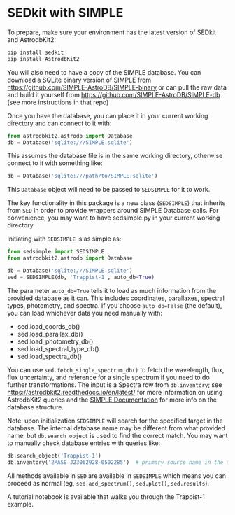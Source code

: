 # SEDkit with SIMPLE

To prepare, make sure your environment has the latest version of SEDkit and AstrodbKit2:

```bash
pip install sedkit
pip install AstrodbKit2
```

You will also need to have a copy of the SIMPLE database. 
You can download a SQLite binary version of SIMPLE from https://github.com/SIMPLE-AstroDB/SIMPLE-binary 
or can pull the raw data and build it yourself from https://github.com/SIMPLE-AstroDB/SIMPLE-db (see more instructions in that repo)

Once you have the database, you can place it in your current working directory and can connect to it with:

```python
from astrodbkit2.astrodb import Database
db = Database('sqlite:///SIMPLE.sqlite')
```

This assumes the database file is in the same working directory, otherwise connect to it with something like:
```python
db = Database('sqlite:///path/to/SIMPLE.sqlite')
```

This `Database` object will need to be passed to `SEDSIMPLE` for it to work.

The key functionality in this package is a new class (`SEDSIMPLE`) that inherits from `SED` in order 
to provide wrappers around SIMPLE Database calls. 
For convenience, you may want to have sedsimple.py in your current working directory. 

Initiating with `SEDSIMPLE` is as simple as:

```python
from sedsimple import SEDSIMPLE
from astrodbkit2.astrodb import Database

db = Database('sqlite:///SIMPLE.sqlite')
sed = SEDSIMPLE(db, 'Trappist-1', auto_db=True)
```

The parameter `auto_db=True` tells it to load as much information from the provided database as it can. 
This includes coordinates, parallaxes, spectral types, photometry, and spectra. 
If you choose `auto_db=False` (the default), you can load whichever data you need manually with:
 - sed.load_coords_db()
 - sed.load_parallax_db()
 - sed.load_photometry_db()
 - sed.load_spectral_type_db()
 - sed.load_spectra_db()

You can use `sed.fetch_single_spectrum_db()` to fetch the wavelength, flux, flux uncertainty, 
and reference for a single spectrum if you need to do further transformations. 
The input is a Spectra row from `db.inventory`; 
see https://astrodbkit2.readthedocs.io/en/latest/ for more information on using AstrodbKit2 queries 
and the [SIMPLE Documentation](https://github.com/SIMPLE-AstroDB/SIMPLE-db/tree/main/documentation) for more info on the database structure.

Note: upon initialization `SEDSIMPLE` will search for the specified target in the database. 
The internal database name may be different from what provided name, 
but `db.search_object` is used to find the correct match. 
You may want to manually check database entries with queries like:

```python
db.search_object('Trappist-1')
db.inventory('2MASS J23062928-0502285')  # primary source name in the database for Trappist-1
```

All methods available in `SED` are available in `SEDSIMPLE` which means you can proceed as normal 
(eg, `sed.add_spectrum()`, `sed.plot()`, `sed.results`).

A tutorial notebook is available that walks you through the Trappist-1 example.
